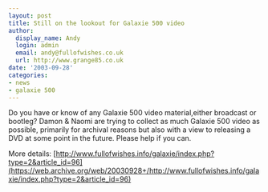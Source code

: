 ```yaml
---
layout: post
title: Still on the lookout for Galaxie 500 video
author:
  display_name: Andy
  login: admin
  email: andy@fullofwishes.co.uk
  url: http://www.grange85.co.uk
date: '2003-09-28'
categories:
- news
- galaxie 500
---
```

Do you have or know of any Galaxie 500 video material,either broadcast or bootleg? Damon & Naomi are trying to collect as much Galaxie 500 video as possible, primarily for archival reasons but also with a view to releasing a DVD at some point in the future. Please help if you can.


More details: [http://www.fullofwishes.info/galaxie/index.php?type=2&article_id=96](https://web.archive.org/web/20030928+/http://www.fullofwishes.info/galaxie/index.php?type=2&article_id=96)
